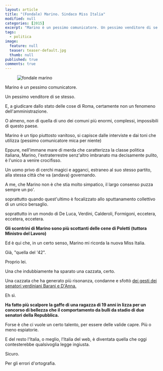 ```yaml
---
layout: article
title: "(Fondale) Marino. Sindaco Miss Italia"
modified: null
categories: [2015]
excerpt: "Marino è un pessimo comunicatore. Un pessimo venditore di se stesso..."
tags:
  - politica
image: 
  feature: null
  teaser: teaser-default.jpg
  thumb: null
published: true
comments: true
---
```


<figure><img src="http://4.bp.blogspot.com/-2aY5C4bP7vQ/VhuqhCdUz2I/AAAAAAAAMzY/j-kDc4u7RZs/s1600/marino.jpg" alt="fondale marino"></figure>

Marino è un pessimo comunicatore.

Un pessimo venditore di se stesso.

E, a giudicare dallo stato delle cose di Roma, certamente non un fenomeno dell'amministrazione.

O almeno, non di quella di uno dei comuni più enormi, complessi, impossibili di questo paese.

Marino è un tipo piuttosto vanitoso, si capisce dalle interviste e dai toni che utilizza (pessimo comunicatore mica per niente)

Eppure, nell'immane mare di merda che caratterizza la classe politica italiana, Marino, l'extraterrestre senz'altro imbranato ma decisamente pulito, è l'unico a venire crocifisso.

Un uomo privo di cerchi magici e agganci, estraneo al suo stesso partito, alla stessa città che va (andava) governando.

A me, che Marino non è che stia molto simpatico, il largo consenso puzza sempre un po'.

soprattutto quando quest'ultimo è focalizzato allo sputtanamento collettivo di un unico bersaglio.

soprattutto in un mondo di De Luca, Verdini, Calderoli, Formigoni, eccetera, eccetera, eccetera.

**Gli scontrini di Marino sono più scottanti delle cene di Poletti (tuttora Ministro del Lavoro)**

Ed è qui che, in un certo senso, Marino mi ricorda la nuova Miss Italia.

Già, "quella del '42".

Proprio lei.

Una che indubbiamente ha sparato una cazzata, certo.

Una cazzata che ha generato più risonanza, condanne e sfottò [dei gesti dei senatori verdiniani Barani e D'Anna.](http://www.ilfattoquotidiano.it/2015/10/05/barani-dopo-il-gesto-sessista-aula-il-senato-decide-le-sanzioni-sotto-esame-anche-danna/2096474/)

Eh sì.

**Ha fatto più scalpore la gaffe di una ragazza di 19 anni in lizza per un concorso di bellezza che il comportamento da bulli da stadio di due senatori della Repubblica.**

Forse è che ci vuole un certo talento, per essere delle valide capre. Più o meno espiatorie.

E del resto l'Italia, o meglio, l'Italia del web, è diventata quella che oggi contesterebbe qualsivoglia legge ingiusta.

Sicuro.

Per gli errori d'ortografia.
